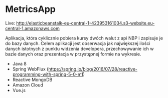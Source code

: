 # MetricsApp

Live: http://elasticbeanstalk-eu-central-1-423953161034.s3-website.eu-central-1.amazonaws.com

Aplikacja, która cyklicznie pobiera kursy dwóch walut z api NBP i zapisuje je do bazy danych. Celem aplikacji jest obserwacja jak 
największej ilości danych istotnych z punktu widzenia developera, przechowywanie ich w bazie danych oraz prezentacja w przystępnej 
formie na wykresie.

- Java 8
- Spring WebFlux (https://spring.io/blog/2016/07/28/reactive-programming-with-spring-5-0-m1)
- Reactive MongoDB
- Amazon Cloud
- Vue.js
